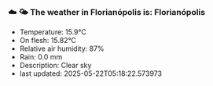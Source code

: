 ### ☁️ 🌤️  The weather in Florianópolis is: Florianópolis

- Temperature: 15.9°C
- On flesh: 15.82°C
- Relative air humidity: 87%
- Rain: 0.0 mm
- Description: Clear sky
- last updated: 2025-05-22T05:18:22.573973
